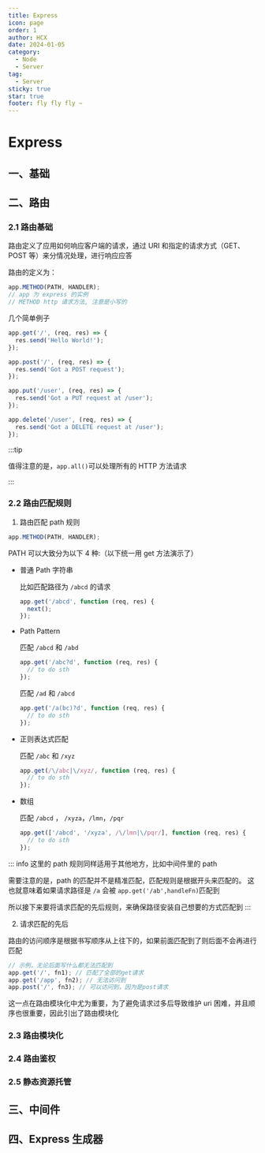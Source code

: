 ```yaml
---
title: Express
icon: page
order: 1
author: HCX
date: 2024-01-05
category:
  - Node
  - Server
tag:
  - Server
sticky: true
star: true
footer: fly fly fly ~
---
```


# Express

## 一、基础

## 二、路由

### 2.1 路由基础

路由定义了应用如何响应客户端的请求，通过 URI 和指定的请求方式（GET、POST 等）来分情况处理，进行响应应答

路由的定义为：

```js
app.METHOD(PATH, HANDLER);
// app 为 express 的实例
// METHOD http 请求方法, 注意是小写的
```

几个简单例子

```js
app.get('/', (req, res) => {
  res.send('Hello World!');
});

app.post('/', (req, res) => {
  res.send('Got a POST request');
});

app.put('/user', (req, res) => {
  res.send('Got a PUT request at /user');
});

app.delete('/user', (req, res) => {
  res.send('Got a DELETE request at /user');
});
```

:::tip

值得注意的是，`app.all()`可以处理所有的 HTTP 方法请求

:::

### 2.2 路由匹配规则

1. 路由匹配 path 规则

```js
app.METHOD(PATH, HANDLER);
```

PATH 可以大致分为以下 4 种:（以下统一用 get 方法演示了）

- 普通 Path 字符串

  比如匹配路径为 `/abcd` 的请求

  ```js
  app.get('/abcd', function (req, res) {
    next();
  });
  ```

- Path Pattern

  匹配 `/abcd` 和 `/abd`

  ```js
  app.get('/abc?d', function (req, res) {
    // to do sth
  });
  ```

  匹配 `/ad` 和 `/abcd`

  ```js
  app.get('/a(bc)?d', function (req, res) {
    // to do sth
  });
  ```

- 正则表达式匹配

  匹配 `/abc` 和 `/xyz`

  ```js
  app.get(/\/abc|\/xyz/, function (req, res) {
    // to do sth
  });
  ```

- 数组

  匹配 `/abcd` ， `/xyza`，`/lmn`，`/pqr`

  ```js
  app.get(['/abcd', '/xyza', /\/lmn|\/pqr/], function (req, res) {
    // to do sth
  });
  ```

::: info
这里的 path 规则同样适用于其他地方，比如中间件里的 path

需要注意的是，path 的匹配并不是精准匹配，匹配规则是根据开头来匹配的。
这也就意味着如果请求路径是 `/a` 会被 `app.get('/ab',handleFn)`匹配到

所以接下来要将请求匹配的先后规则，来确保路径安装自己想要的方式匹配到
:::

2. 请求匹配的先后

路由的访问顺序是根据书写顺序从上往下的，如果前面匹配到了则后面不会再进行匹配

```js
// 示例，无论后面写什么都无法匹配到
app.get('/', fn1); // 匹配了全部的get请求
app.get('/app', fn2); // 无法访问到
app.post('/', fn3); // 可以访问到，因为是post请求
```

这一点在路由模块化中尤为重要，为了避免请求过多后导致维护 uri 困难，并且顺序也很重要，因此引出了路由模块化

### 2.3 路由模块化

### 2.4 路由鉴权

### 2.5 静态资源托管

## 三、中间件

## 四、Express 生成器
